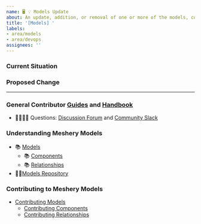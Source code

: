 ```yaml
---
name: 🖥 💡 Models Update
about: An update, addition, or removal of one or more of the models, components, relationships, workflows, or policies within Meshery Models.
title: '[Models] '
labels: 
- area/models
- area/devops
assignees: ''
---
```

### Current Situation
<!-- A brief description of the current state of Models -->

### Proposed Change
<!-- A brief description of the change. -->

---

### General Contributor [Guides](https://docs.meshery.io/project/contributing) and [Handbook](https://layer5.io/community/handbook)

- 🙋🏾🙋🏼 Questions: [Discussion Forum](http://discuss.meshery.io) and [Community Slack](https://slack.meshery.io)

### Understanding Meshery Models

- 📚 [Models](https://docs.meshery.io/concepts/logical/models)
  - 📚 [Components](https://docs.meshery.io/concepts/logical/components)
  - 📚 [Relationships](https://docs.meshery.io/concepts/logical/relationships)
- 👨‍💻[Models Repository](https://github.com/meshery/meshery/tree/master/server/meshmodel)

 ### Contributing to Meshery Models
 - [Contributing Models](https://docs.meshery.io/project/contributing/contributing-models)
   - [Contributing Components](https://docs.meshery.io/project/contributing/contributing-components)
   - [Contributing Relationships](https://docs.meshery.io/project/contributing/contributing-relationships)

 <!-- ### Instructions for Policies
 - [Contributing Policies](https://docs.meshery.io/project/contributing/contributing-policies)
  -->

